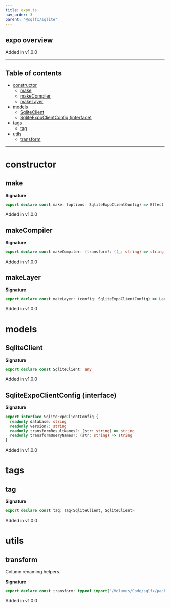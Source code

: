 ```yaml
---
title: expo.ts
nav_order: 3
parent: "@sqlfx/sqlite"
---
```


## expo overview

Added in v1.0.0

---

<h2 class="text-delta">Table of contents</h2>

- [constructor](#constructor)
  - [make](#make)
  - [makeCompiler](#makecompiler)
  - [makeLayer](#makelayer)
- [models](#models)
  - [SqliteClient](#sqliteclient)
  - [SqliteExpoClientConfig (interface)](#sqliteexpoclientconfig-interface)
- [tags](#tags)
  - [tag](#tag)
- [utils](#utils)
  - [transform](#transform)

---

# constructor

## make

**Signature**

```ts
export declare const make: (options: SqliteExpoClientConfig) => Effect.Effect<Scope, never, SqliteClient>
```

Added in v1.0.0

## makeCompiler

**Signature**

```ts
export declare const makeCompiler: (transform?: ((_: string) => string) | undefined) => Statement.Compiler
```

Added in v1.0.0

## makeLayer

**Signature**

```ts
export declare const makeLayer: (config: SqliteExpoClientConfig) => Layer.Layer<never, never, SqliteClient>
```

Added in v1.0.0

# models

## SqliteClient

**Signature**

```ts
export declare const SqliteClient: any
```

Added in v1.0.0

## SqliteExpoClientConfig (interface)

**Signature**

```ts
export interface SqliteExpoClientConfig {
  readonly database: string
  readonly version?: string
  readonly transformResultNames?: (str: string) => string
  readonly transformQueryNames?: (str: string) => string
}
```

Added in v1.0.0

# tags

## tag

**Signature**

```ts
export declare const tag: Tag<SqliteClient, SqliteClient>
```

Added in v1.0.0

# utils

## transform

Column renaming helpers.

**Signature**

```ts
export declare const transform: typeof import('/Volumes/Code/sqlfx/packages/sql/src/Transform')
```

Added in v1.0.0
